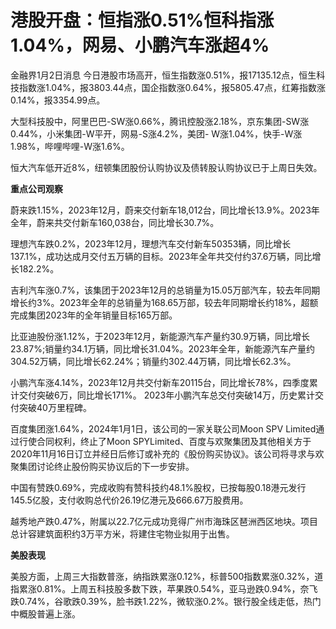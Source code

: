# 港股开盘：恒指涨0.51%恒科指涨1.04%，网易、小鹏汽车涨超4%

金融界1月2日消息
今日港股市场高开，恒生指数涨0.51%，报17135.12点，恒生科技指数涨1.04%，报3803.44点，国企指数涨0.64%，报5805.47点，红筹指数涨0.14%，报3354.99点。

大型科技股中，阿里巴巴-SW涨0.66%，腾讯控股涨2.18%，京东集团-SW涨0.44%，小米集团-W平开，网易-S涨4.2%，美团-
W涨1.04%，快手-W涨1.98%，哔哩哔哩-W涨1.6%。

恒大汽车低开近8%，纽顿集团股份认购协议及债转股认购协议已于上周日失效。

**重点公司观察**

蔚来跌1.15%，2023年12月，蔚来交付新车18,012台，同比增长13.9%。2023年全年，蔚来共交付新车160,038台，同比增长30.7%。

理想汽车跌0.2%，2023年12月，理想汽车交付新车50353辆，同比增长137.1%，成功达成月交付五万辆的目标。2023年全年共交付约37.6万辆，同比增长182.2%。

吉利汽车涨0.7%，该集团于2023年12月的总销量为15.05万部汽车，较去年同期增长约3%。2023年全年的总销量为168.65万部，较去年同期增长约18%，超额完成集团2023年的全年销量目标165万部。

比亚迪股份涨1.12%，于2023年12月，新能源汽车产量约30.9万辆，同比增长23.87%;销量约34.1万辆，同比增长31.04%。2023年全年，新能源汽车产量约304.52万辆，同比增长62.24%；销量约302.44万辆，同比增长62.3%。

小鹏汽车涨4.14%，2023年12月共交付新车20115台，同比增长78%，四季度累计交付突破6万，同比增长171%。
2023年小鹏汽车总交付突破14万，历史累计交付突破40万里程碑。

百度集团涨1.64%，2024年1月1日，该公司的一家关联公司Moon SPV Limited通过行使合同权利，终止了Moon
SPYLimited、百度与欢聚集团及其他相关方于2020年11月16日订立并经日后修订或补充的《股份购买协议》。该公司将寻求与欢聚集团讨论终止股份购买协议后的下一步安排。

中国有赞跌0.69%，完成收购有赞科技约48.1%股权，已按每股0.18港元发行145.5亿股，支付收购总代价26.19亿港元及666.67万股费用。

越秀地产跌0.47%，附属以22.7亿元成功竞得广州市海珠区琶洲西区地块。项目总计容建筑面积约3万平方米，将建住宅物业拟用于出售。

**美股表现**

美股方面，上周三大指数普涨，纳指跌累涨0.12%，标普500指数累涨0.32%，道指累涨0.81%。上周五科技股多数下跌，苹果跌0.54%，亚马逊跌0.94%，奈飞跌0.74%，谷歌跌0.39%，脸书跌1.22%，微软涨0.2%。银行股全线走低，热门中概股普遍上涨。

